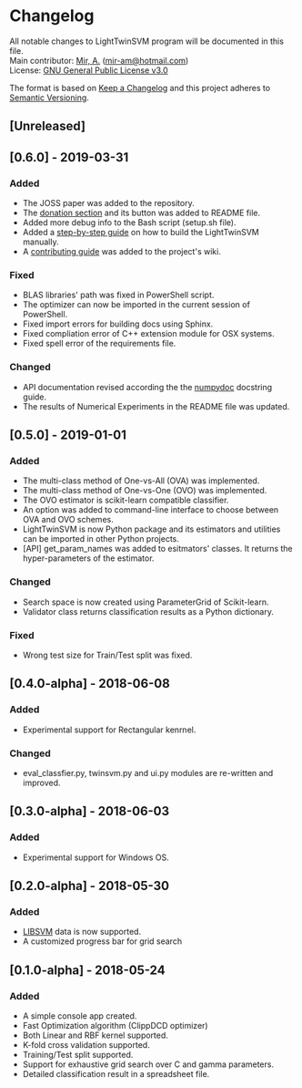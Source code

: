 # Changelog
All notable changes to LightTwinSVM program will be documented in this file. <br />
Main contributor: [Mir, A.](https://github.com/mir-am) (mir-am@hotmail.com) <br />
License: [GNU General Public License v3.0](https://github.com/mir-am/LightTwinSVM/blob/master/LICENSE.txt)<br />

The format is based on [Keep a Changelog](http://keepachangelog.com/en/1.0.0/)
and this project adheres to [Semantic Versioning](http://semver.org/spec/v2.0.0.html).

## [Unreleased]
## [0.6.0] - 2019-03-31
### Added
- The JOSS paper was added to the repository.
- The [donation section](https://github.com/mir-am/LightTwinSVM#donations) and its button was added to README file.
- Added more debug info to the Bash script (setup.sh file).
- Added a [step-by-step guide](https://github.com/mir-am/LightTwinSVM/wiki/Building-the-LightTwinSVM-manually-on-Linux-and-OSX-systems) on how to build the LightTwinSVM manually.
- A [contributing guide](https://github.com/mir-am/LightTwinSVM/blob/master/CONTRIBUTING.md) was added to the project's wiki.

### Fixed
- BLAS libraries' path was fixed in PowerShell script.
- The optimizer can now be imported in the current session of PowerShell.
- Fixed import errors for building docs using Sphinx.
- Fixed compliation error of C++ extension module for OSX systems.
- Fixed spell error of the requirements file.

### Changed
- API documentation revised according the the [numpydoc](https://numpydoc.readthedocs.io/en/latest/format.html) docstring guide.
- The results of Numerical Experiments in the README file was updated. 

## [0.5.0] - 2019-01-01
### Added
- The multi-class method of One-vs-All (OVA) was implemented.
- The multi-class method of One-vs-One (OVO) was implemented.
- The OVO estimator is scikit-learn compatible classifier.
- An option was added to command-line interface to choose between OVA and OVO schemes.
- LightTwinSVM is now Python package and its estimators and utilities can be imported in other Python projects.
- [API] get_param_names was added to esitmators' classes. It returns the hyper-parameters of the estimator.

### Changed
- Search space is now created using ParameterGrid of Scikit-learn.
- Validator class returns classification results as a Python dictionary.

### Fixed
- Wrong test size for Train/Test split was fixed.

## [0.4.0-alpha] - 2018-06-08
### Added
- Experimental support for Rectangular kenrnel.

### Changed
- eval_classfier.py, twinsvm.py and ui.py modules are re-written and improved.

## [0.3.0-alpha] - 2018-06-03
### Added
- Experimental support for Windows OS.

## [0.2.0-alpha] - 2018-05-30 
### Added
- [LIBSVM](https://www.csie.ntu.edu.tw/~cjlin/libsvmtools/datasets/) data is now supported.
- A customized progress bar for grid search

## [0.1.0-alpha] - 2018-05-24
### Added
- A simple console app created.
- Fast Optimization algorithm (ClippDCD optimizer)
- Both Linear and RBF kernel supported.
- K-fold cross validation supported.
- Training/Test split supported.
- Support for exhaustive grid search over C and gamma parameters.
- Detailed classification result in a spreadsheet file.
